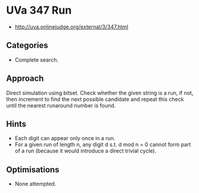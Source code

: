 # UVa 347 Run

   * http://uva.onlinejudge.org/external/3/347.html

## Categories

   * Complete search.

## Approach

Direct simulation using bitset. Check whether the given string is a run,
if not, then increment to find the next possible candidate and repeat
this check until the nearest runaround number is found. 

## Hints

   * Each digit can appear only once in a run.
   * For a given run of length n, any digit d s.t. d mod n = 0 cannot
     form part of a run (because it would introduce a direct trivial cycle).

## Optimisations

   * None attempted.

